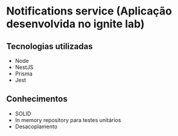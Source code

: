 # Notifications service (Aplicação desenvolvida no ignite lab)

## Tecnologias utilizadas
- Node
- NestJS
- Prisma
- Jest

## Conhecimentos
- SOLID
- In memory repository para testes unitários
- Desacoplamento